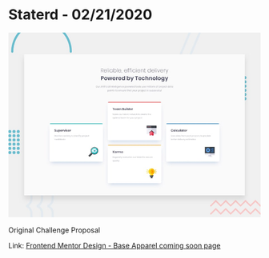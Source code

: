 # Staterd - 02/21/2020

![Design preview for the Four card feature section coding challenge](./design/desktop-preview.jpg)

Original Challenge Proposal

Link: [Frontend Mentor Design - Base Apparel coming soon page](https://www.frontendmentor.io/challenges/four-card-feature-section-weK1eFYK)
